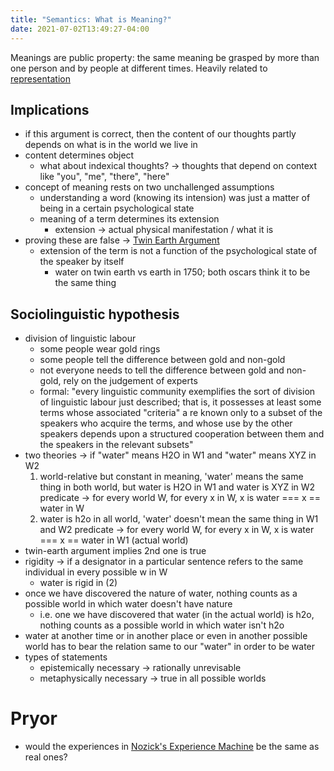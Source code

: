 ```yaml
---
title: "Semantics: What is Meaning?"
date: 2021-07-02T13:49:27-04:00
---
```


Meanings are public property: the same meaning be grasped by more than one person and by people at different times. Heavily related to [representation](thoughts/representation.md)

## Implications
-   if this argument is correct, then the content of our thoughts partly depends on what is in the world we live in
-   content determines object
	-   what about indexical thoughts? → thoughts that depend on context like "you", "me", "there", "here"
-   concept of meaning rests on two unchallenged assumptions
    -   understanding a word (knowing its intension) was just a matter of being in a certain psychological state
    -   meaning of a term determines its extension
        -   extension → actual physical manifestation / what it is
-   proving these are false → [Twin Earth Argument](thoughts/Twin%20Earth%20Argument.md)
    -   extension of the term is not a function of the psychological state of the speaker by itself
        -   water on twin earth vs earth in 1750; both oscars think it to be the same thing

## Sociolinguistic hypothesis
-   division of linguistic labour
	-   some people wear gold rings
	-   some people tell the difference between gold and non-gold
	-   not everyone needs to tell the difference between gold and non-gold, rely on the judgement of experts
	-   formal: "every linguistic community exemplifies the sort of division of linguistic labour just described; that is, it possesses at least some terms whose associated "criteria" a re known only to a subset of the speakers who acquire the terms, and whose use by the other speakers depends upon a structured cooperation between them and the speakers in the relevant subsets"
-   two theories → if "water" means H2O in W1 and "water" means XYZ in W2
	1.  world-relative but constant in meaning, 'water' means the same thing in both world, but water is H2O in W1 and water is XYZ in W2
		predicate → for every world W, for every x in W, x is water === x == water in W
	2.  water is h2o in all world, 'water' doesn't mean the same thing in W1 and W2
		predicate → for every world W, for every x in W, x is water === x == water in W1 (actual world)
-   twin-earth argument implies 2nd one is true
-   rigidity → if a designator in a particular sentence refers to the same individual in every possible w in W
	-   water is rigid in (2)
-   once we have discovered the nature of water, nothing counts as a possible world in which water doesn't have nature
	-   i.e. one we have discovered that water (in the actual world) is h2o, nothing counts as a possible world in which water isn't h2o
-   water at another time or in another place or even in another possible world has to bear the relation same to our "water" in order to be water
-   types of statements
	-   epistemically necessary → rationally unrevisable
	-   metaphysically necessary → true in all possible worlds

# Pryor
- would the experiences in [Nozick's Experience Machine](thoughts/Nozick's%20Experience%20Machine.md) be the same as real ones?
